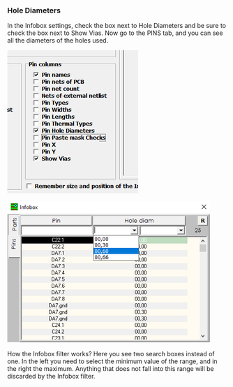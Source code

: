 ### Hole Diameters

In the Infobox settings, check the box next to Hole Diameters and be sure to check the box next to Show Vias. Now go to the PINS tab, and you can see all the diameters of the holes used.

![](pictures/hole_diam.png)

![](pictures/hole_diam2.png)

How the Infobox filter works? Here you see two search boxes instead of one. In the left you need to select the minimum value of the range, and in the right the maximum. Anything that does not fall into this range will be discarded by the Infobox filter.
